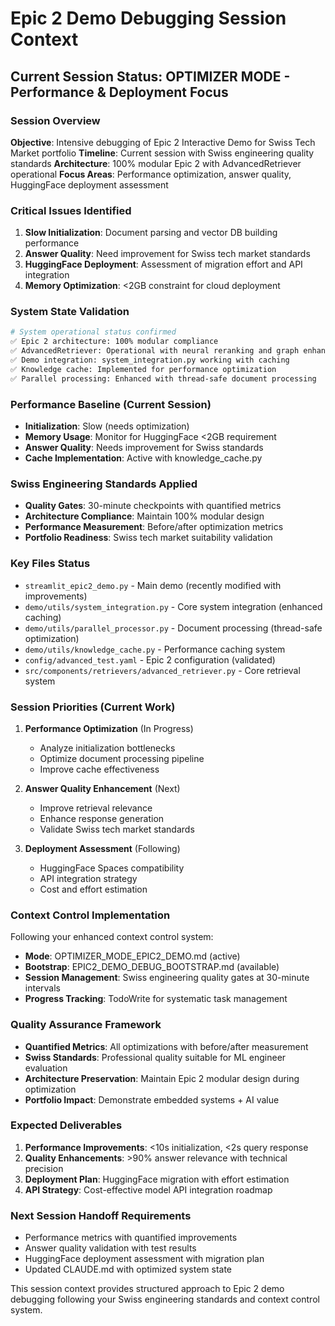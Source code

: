# Epic 2 Demo Debugging Session Context

## Current Session Status: OPTIMIZER MODE - Performance & Deployment Focus

### Session Overview
**Objective**: Intensive debugging of Epic 2 Interactive Demo for Swiss Tech Market portfolio
**Timeline**: Current session with Swiss engineering quality standards
**Architecture**: 100% modular Epic 2 with AdvancedRetriever operational
**Focus Areas**: Performance optimization, answer quality, HuggingFace deployment assessment

### Critical Issues Identified
1. **Slow Initialization**: Document parsing and vector DB building performance
2. **Answer Quality**: Need improvement for Swiss tech market standards  
3. **HuggingFace Deployment**: Assessment of migration effort and API integration
4. **Memory Optimization**: <2GB constraint for cloud deployment

### System State Validation
```bash
# System operational status confirmed
✅ Epic 2 architecture: 100% modular compliance
✅ AdvancedRetriever: Operational with neural reranking and graph enhancement
✅ Demo integration: system_integration.py working with caching
✅ Knowledge cache: Implemented for performance optimization
✅ Parallel processing: Enhanced with thread-safe document processing
```

### Performance Baseline (Current Session)
- **Initialization**: Slow (needs optimization)
- **Memory Usage**: Monitor for HuggingFace <2GB requirement
- **Answer Quality**: Needs improvement for Swiss standards
- **Cache Implementation**: Active with knowledge_cache.py

### Swiss Engineering Standards Applied
- **Quality Gates**: 30-minute checkpoints with quantified metrics
- **Architecture Compliance**: Maintain 100% modular design
- **Performance Measurement**: Before/after optimization metrics
- **Portfolio Readiness**: Swiss tech market suitability validation

### Key Files Status
- `streamlit_epic2_demo.py` - Main demo (recently modified with improvements)
- `demo/utils/system_integration.py` - Core system integration (enhanced caching)
- `demo/utils/parallel_processor.py` - Document processing (thread-safe optimization)
- `demo/utils/knowledge_cache.py` - Performance caching system
- `config/advanced_test.yaml` - Epic 2 configuration (validated)
- `src/components/retrievers/advanced_retriever.py` - Core retrieval system

### Session Priorities (Current Work)
1. **Performance Optimization** (In Progress)
   - Analyze initialization bottlenecks
   - Optimize document processing pipeline
   - Improve cache effectiveness

2. **Answer Quality Enhancement** (Next)
   - Improve retrieval relevance
   - Enhance response generation
   - Validate Swiss tech market standards

3. **Deployment Assessment** (Following)
   - HuggingFace Spaces compatibility
   - API integration strategy
   - Cost and effort estimation

### Context Control Implementation
Following your enhanced context control system:
- **Mode**: OPTIMIZER_MODE_EPIC2_DEMO.md (active)
- **Bootstrap**: EPIC2_DEMO_DEBUG_BOOTSTRAP.md (available)
- **Session Management**: Swiss engineering quality gates at 30-minute intervals
- **Progress Tracking**: TodoWrite for systematic task management

### Quality Assurance Framework
- **Quantified Metrics**: All optimizations with before/after measurement
- **Swiss Standards**: Professional quality suitable for ML engineer evaluation
- **Architecture Preservation**: Maintain Epic 2 modular design during optimization
- **Portfolio Impact**: Demonstrate embedded systems + AI value

### Expected Deliverables
1. **Performance Improvements**: <10s initialization, <2s query response
2. **Quality Enhancements**: >90% answer relevance with technical precision
3. **Deployment Plan**: HuggingFace migration with effort estimation
4. **API Strategy**: Cost-effective model API integration roadmap

### Next Session Handoff Requirements
- Performance metrics with quantified improvements
- Answer quality validation with test results
- HuggingFace deployment assessment with migration plan
- Updated CLAUDE.md with optimized system state

This session context provides structured approach to Epic 2 demo debugging following your Swiss engineering standards and context control system.